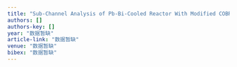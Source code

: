 ```yaml
---
title: "Sub-Channel Analysis of Pb-Bi-Cooled Reactor With Modified COBRA-EN"
authors: []
authors-key: []
year: "数据暂缺"
article-link: "数据暂缺"
venue: "数据暂缺"
bibex: "数据暂缺"
---
```

